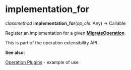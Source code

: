 # implementation_for

*classmethod* **implementation_for**(*op_cls*:  Any) → Callable

[MigrateOperation]: ../en/api/operations.html#alembic.operations.ops.MigrateOperation
[Operation Plugins]: ../en/api/operations.html#operation-plugins

Register an implementation for a given **[MigrateOperation]**.

This is part of the operation extensibility API.

**See also:**

[Operation Plugins] - example of use
